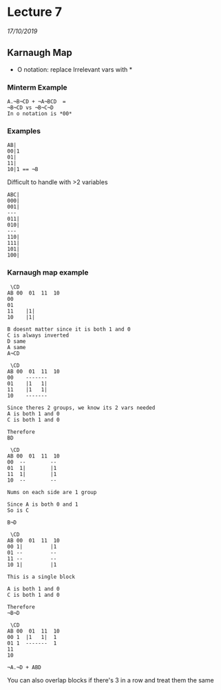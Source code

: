 # Lecture 7
*17/10/2019*

## Karnaugh Map

- O notation: replace Irrelevant vars with *

### Minterm Example
```
A.¬B¬CD + ¬A¬BCD  = 
¬B¬CD vs ¬B¬C¬D
In o notation is *00*
```
### Examples
```
AB|
00|1
01|
11|
10|1 == ¬B
```

Difficult to handle with >2 variables
```
ABC|
000|
001|
---
011|
010|
---
110|
111|
101|
100|
```

### Karnaugh map example
```
 \CD
AB 00  01  11  10
00
01
11    |1|
10    |1|

B doesnt matter since it is both 1 and 0
C is always inverted
D same
A same
A¬CD
```

```
 \CD
AB 00  01  11  10
00    -------
01    |1   1|
11    |1   1|
10    -------

Since theres 2 groups, we know its 2 vars needed
A is both 1 and 0
C is both 1 and 0

Therefore
BD
```

```
 \CD
AB 00  01  11  10
00  --        --
01  1|        |1 
11  1|        |1
10  --        -- 

Nums on each side are 1 group

Since A is both 0 and 1
So is C

B¬D
```

```
 \CD
AB 00  01  11  10
00 1|         |1
01 --         --
11 --         --
10 1|         |1

This is a single block

A is both 1 and 0
C is both 1 and 0

Therefore
¬B¬D
```

```
 \CD
AB 00  01  11  10
00 1  |1   1|  1
01 1  -------  1
11 
10 

¬A.¬D + ABD
```

You can also overlap blocks if there's 3 in a row and treat them the same
